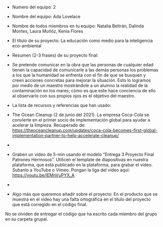 - Numero del equipo: 2
- Nombre del equipo: Ada Lovelace
- Nombre de todos miembros en tu equipo: Natalia Beltrán, Dalinda Montes, Laura Muñóz, Kenia Flores
- El título de su proyecto: La educación como medio para la inteligencia eco-ambiental

- Resumen (2-3 frases) de su proyecto final:
- Se pretende comunicar en la obra que las personas  de cualquier edad tienen la capacidad de comunicarle a las demás personas los problemas a los que la humanidad se enfrenta con el fin de que se busquen y creen acciones concretas para mejorar la situación. Esto lo logramos por medio de un maestro mostrándole a un alumno la realidad de la contaminación en los mares; cómo es que este hace conciencia de ello al observarlo con sus propios ojos es el objetivo del maestro.

- La lista de recursos y referencias que han usado:
- The Ocean Cleanup (2 de junio del 2021). La empresa Coca-Cola se convierte en el primer socio de implementación global para ayudar a acelerar la limpieza. Recuperado de: https://theoceancleanup.com/updates/coca-cola-becomes-first-global-implementation-partner-to-help-accelerate-cleanup/
- 
- Graben un video de 5-min usando el modelo “Entrega 3 Proyecto Final Patrones Hermosos”. Utilicen el template de diapositivas en nuestra plataforma, que está publicado en la plataforma, para grabar el video. Subanlo a YouTube o Vimeo. Pongan la liga del vídeo aquí: https://youtu.be/lEMnVuPYX_A
- 
- Algo más que queremos añadir sobre el proyecto:
En el producto que se muestra en el video hay una falta ortográfica en el título del proyecto que está corregido en el código final. 

No se olviden de entregar el código que ha escrito cada miembro del grupo en su carpeta grupal.
